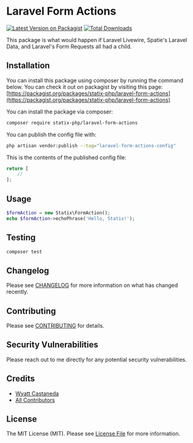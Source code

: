 # Laravel Form Actions

[![Latest Version on Packagist](https://img.shields.io/packagist/v/statix-php/laravel-form-actions.svg?style=flat-square)](https://packagist.org/packages/statix-php/laravel-form-actions)
[![Total Downloads](https://img.shields.io/packagist/dt/statix-php/laravel-form-actions.svg?style=flat-square)](https://packagist.org/packages/statix-php/laravel-form-actions)

This package is what would happen if Laravel Livewire, Spatie's Laravel Data, and Laravel's Form Requests all had a child.

## Installation

You can install this package using composer by running the command below. You can check it out on packagist by visiting this page: [https://packagist.org/packages/statix-php/laravel-form-actions](https://packagist.org/packages/statix-php/laravel-form-actions)

You can install the package via composer:

```bash
composer require statix-php/laravel-form-actions
```

You can publish the config file with:

```bash
php artisan vendor:publish --tag="laravel-form-actions-config"
```

This is the contents of the published config file:

```php
return [
    //
];
```

## Usage

```php
$formAction = new Statix\FormAction();
echo $formAction->echoPhrase('Hello, Statix!');
```

## Testing

```bash
composer test
```

## Changelog

Please see [CHANGELOG](CHANGELOG.md) for more information on what has changed recently.

## Contributing

Please see [CONTRIBUTING](CONTRIBUTING.md) for details.

## Security Vulnerabilities

Please reach out to me directly for any potential security vulnerabilities.

## Credits

- [Wyatt Castaneda](https://github.com/statix-php)
- [All Contributors](../../contributors)

## License

The MIT License (MIT). Please see [License File](LICENSE.md) for more information.

